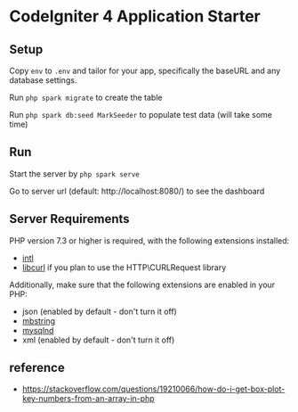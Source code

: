 # CodeIgniter 4 Application Starter

## Setup

Copy `env` to `.env` and tailor for your app, specifically the baseURL
and any database settings.

Run `php spark migrate` to create the table

Run `php spark db:seed MarkSeeder` to populate test data (will take some time)

## Run

Start the server by `php spark serve`

Go to server url (default: http://localhost:8080/) to see the dashboard

## Server Requirements

PHP version 7.3 or higher is required, with the following extensions installed:

- [intl](http://php.net/manual/en/intl.requirements.php)
- [libcurl](http://php.net/manual/en/curl.requirements.php) if you plan to use the HTTP\CURLRequest library

Additionally, make sure that the following extensions are enabled in your PHP:

- json (enabled by default - don't turn it off)
- [mbstring](http://php.net/manual/en/mbstring.installation.php)
- [mysqlnd](http://php.net/manual/en/mysqlnd.install.php)
- xml (enabled by default - don't turn it off)

## reference
- https://stackoverflow.com/questions/19210066/how-do-i-get-box-plot-key-numbers-from-an-array-in-php